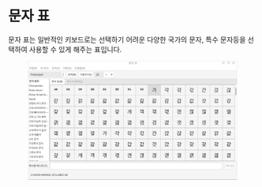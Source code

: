 # 문자 표

문자 표는 일반적인 키보드로는 선택하기 어려운 다양한 국가의 문자, 특수 문자등을 선택하여 사용할 수 있게 해주는 표입니다.

<figure><img src="../../.gitbook/assets/CharacterMap_001.png" alt=""><figcaption></figcaption></figure>
